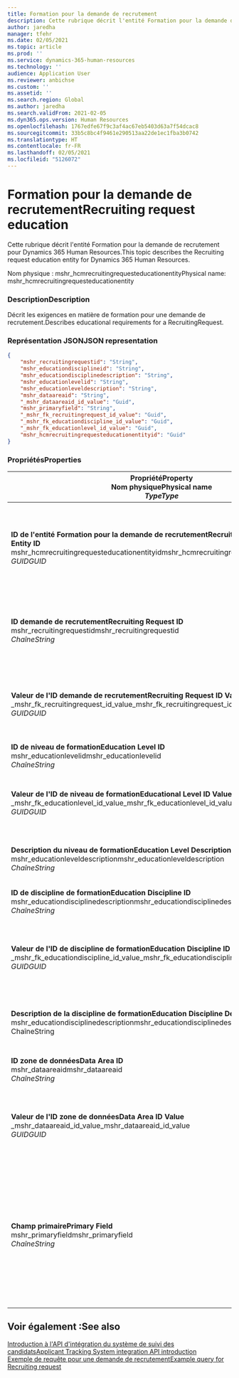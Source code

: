 ```yaml
---
title: Formation pour la demande de recrutement
description: Cette rubrique décrit l'entité Formation pour la demande de recrutement pour Dynamics 365 Human Resources.
author: jaredha
manager: tfehr
ms.date: 02/05/2021
ms.topic: article
ms.prod: ''
ms.service: dynamics-365-human-resources
ms.technology: ''
audience: Application User
ms.reviewer: anbichse
ms.custom: ''
ms.assetid: ''
ms.search.region: Global
ms.author: jaredha
ms.search.validFrom: 2021-02-05
ms.dyn365.ops.version: Human Resources
ms.openlocfilehash: 1767edfe67f9c3af4ac67eb5403d63a7f54dcac8
ms.sourcegitcommit: 33b5c8bc4f9461e290513aa22de1ec1fba3b0742
ms.translationtype: HT
ms.contentlocale: fr-FR
ms.lasthandoff: 02/05/2021
ms.locfileid: "5126072"
---
```

# <a name="recruiting-request-education"></a><span data-ttu-id="3cc84-103">Formation pour la demande de recrutement</span><span class="sxs-lookup"><span data-stu-id="3cc84-103">Recruiting request education</span></span>

<span data-ttu-id="3cc84-104">Cette rubrique décrit l'entité Formation pour la demande de recrutement pour Dynamics 365 Human Resources.</span><span class="sxs-lookup"><span data-stu-id="3cc84-104">This topic describes the Recruiting request education entity for Dynamics 365 Human Resources.</span></span>

<span data-ttu-id="3cc84-105">Nom physique : mshr_hcmrecruitingrequesteducationentity</span><span class="sxs-lookup"><span data-stu-id="3cc84-105">Physical name: mshr_hcmrecruitingrequesteducationentity</span></span>

### <a name="description"></a><span data-ttu-id="3cc84-106">Description</span><span class="sxs-lookup"><span data-stu-id="3cc84-106">Description</span></span>

<span data-ttu-id="3cc84-107">Décrit les exigences en matière de formation pour une demande de recrutement.</span><span class="sxs-lookup"><span data-stu-id="3cc84-107">Describes educational requirements for a RecruitingRequest.</span></span>

### <a name="json-representation"></a><span data-ttu-id="3cc84-108">Représentation JSON</span><span class="sxs-lookup"><span data-stu-id="3cc84-108">JSON representation</span></span>

```json
{
    "mshr_recruitingrequestid": "String",
    "mshr_educationdisciplineid": "String",
    "mshr_educationdisciplinedescription": "String",
    "mshr_educationlevelid": "String",
    "mshr_educationleveldescription": "String",
    "mshr_dataareaid": "String",
    "_mshr_dataareaid_id_value": "Guid",
    "mshr_primaryfield": "String",
    "_mshr_fk_recruitingrequest_id_value": "Guid",
    "_mshr_fk_educationdiscipline_id_value": "Guid",
    "_mshr_fk_educationlevel_id_value": "Guid",
    "mshr_hcmrecruitingrequesteducationentityid": "Guid"
}
```

### <a name="properties"></a><span data-ttu-id="3cc84-109">Propriétés</span><span class="sxs-lookup"><span data-stu-id="3cc84-109">Properties</span></span>

| <span data-ttu-id="3cc84-110">Propriété</span><span class="sxs-lookup"><span data-stu-id="3cc84-110">Property</span></span><br><span data-ttu-id="3cc84-111">**Nom physique**</span><span class="sxs-lookup"><span data-stu-id="3cc84-111">**Physical name**</span></span><br><span data-ttu-id="3cc84-112">**_Type_**</span><span class="sxs-lookup"><span data-stu-id="3cc84-112">**_Type_**</span></span> | <span data-ttu-id="3cc84-113">Cas d’emploi</span><span class="sxs-lookup"><span data-stu-id="3cc84-113">Use</span></span> | <span data-ttu-id="3cc84-114">Description</span><span class="sxs-lookup"><span data-stu-id="3cc84-114">Description</span></span> |
| --- | --- | --- |
| <span data-ttu-id="3cc84-115">**ID de l'entité Formation pour la demande de recrutement**</span><span class="sxs-lookup"><span data-stu-id="3cc84-115">**Recruiting Request Education Entity ID**</span></span><br><span data-ttu-id="3cc84-116">mshr_hcmrecruitingrequesteducationentityid</span><span class="sxs-lookup"><span data-stu-id="3cc84-116">mshr_hcmrecruitingrequesteducationentityid</span></span><br><span data-ttu-id="3cc84-117">*GUID*</span><span class="sxs-lookup"><span data-stu-id="3cc84-117">*GUID*</span></span> | <span data-ttu-id="3cc84-118">Lecture seule</span><span class="sxs-lookup"><span data-stu-id="3cc84-118">Read-only</span></span><br><span data-ttu-id="3cc84-119">Requis</span><span class="sxs-lookup"><span data-stu-id="3cc84-119">Required</span></span> | <span data-ttu-id="3cc84-120">Identificateur unique généré par le système pour le dossier de formation pour la demande de recrutement.</span><span class="sxs-lookup"><span data-stu-id="3cc84-120">System-generated unique identifier for the Recruiting Request Education record.</span></span> |
| <span data-ttu-id="3cc84-121">**ID demande de recrutement**</span><span class="sxs-lookup"><span data-stu-id="3cc84-121">**Recruiting Request ID**</span></span><br><span data-ttu-id="3cc84-122">mshr_recruitingrequestid</span><span class="sxs-lookup"><span data-stu-id="3cc84-122">mshr_recruitingrequestid</span></span><br><span data-ttu-id="3cc84-123">*Chaîne*</span><span class="sxs-lookup"><span data-stu-id="3cc84-123">*String*</span></span> | <span data-ttu-id="3cc84-124">Écriture unique</span><span class="sxs-lookup"><span data-stu-id="3cc84-124">Write-once</span></span><br><span data-ttu-id="3cc84-125">Requis</span><span class="sxs-lookup"><span data-stu-id="3cc84-125">Required</span></span> | <span data-ttu-id="3cc84-126">Identificateur unique lisible par l'utilisateur de la demande de recrutement associée.</span><span class="sxs-lookup"><span data-stu-id="3cc84-126">The user-readable unique identifier of the related recruiting request.</span></span> |
| <span data-ttu-id="3cc84-127">**Valeur de l'ID demande de recrutement**</span><span class="sxs-lookup"><span data-stu-id="3cc84-127">**Recruiting Request ID Value**</span></span><br><span data-ttu-id="3cc84-128">_mshr_fk_recruitingrequest_id_value</span><span class="sxs-lookup"><span data-stu-id="3cc84-128">_mshr_fk_recruitingrequest_id_value</span></span><br><span data-ttu-id="3cc84-129">*GUID*</span><span class="sxs-lookup"><span data-stu-id="3cc84-129">*GUID*</span></span> | <span data-ttu-id="3cc84-130">Lecture seule</span><span class="sxs-lookup"><span data-stu-id="3cc84-130">Read-only</span></span><br><span data-ttu-id="3cc84-131">Requis</span><span class="sxs-lookup"><span data-stu-id="3cc84-131">Required</span></span><br><span data-ttu-id="3cc84-132">Clé étrangère : mshr_hcmrecruitingrequestentityid de l'entité mshr_hcmrecruitingrequestentity</span><span class="sxs-lookup"><span data-stu-id="3cc84-132">Foreign key: mshr_hcmrecruitingrequestentityid of mshr_hcmrecruitingrequestentity</span></span> | <span data-ttu-id="3cc84-133">Identificateur unique généré par le système de la demande de recrutement associée.</span><span class="sxs-lookup"><span data-stu-id="3cc84-133">System-generated unique identifier of the related recruiting request.</span></span> |
| <span data-ttu-id="3cc84-134">**ID de niveau de formation**</span><span class="sxs-lookup"><span data-stu-id="3cc84-134">**Education Level ID**</span></span><br><span data-ttu-id="3cc84-135">mshr_educationlevelid</span><span class="sxs-lookup"><span data-stu-id="3cc84-135">mshr_educationlevelid</span></span><br><span data-ttu-id="3cc84-136">*Chaîne*</span><span class="sxs-lookup"><span data-stu-id="3cc84-136">*String*</span></span> | <span data-ttu-id="3cc84-137">Écriture unique</span><span class="sxs-lookup"><span data-stu-id="3cc84-137">Write-once</span></span><br><span data-ttu-id="3cc84-138">Requis</span><span class="sxs-lookup"><span data-stu-id="3cc84-138">Required</span></span> | <span data-ttu-id="3cc84-139">Niveau de formation requis.</span><span class="sxs-lookup"><span data-stu-id="3cc84-139">The level of education required.</span></span> |
| <span data-ttu-id="3cc84-140">**Valeur de l'ID de niveau de formation**</span><span class="sxs-lookup"><span data-stu-id="3cc84-140">**Educational Level ID Value**</span></span><br><span data-ttu-id="3cc84-141">_mshr_fk_educationlevel_id_value</span><span class="sxs-lookup"><span data-stu-id="3cc84-141">_mshr_fk_educationlevel_id_value</span></span><br><span data-ttu-id="3cc84-142">*GUID*</span><span class="sxs-lookup"><span data-stu-id="3cc84-142">*GUID*</span></span> | <span data-ttu-id="3cc84-143">Lecture seule</span><span class="sxs-lookup"><span data-stu-id="3cc84-143">Read-only</span></span><br><span data-ttu-id="3cc84-144">Requis</span><span class="sxs-lookup"><span data-stu-id="3cc84-144">Required</span></span><br><span data-ttu-id="3cc84-145">Clé étrangère : mshr_hcmeducationlevelentityid de l'entité mshr_hcmeducationlevelentity</span><span class="sxs-lookup"><span data-stu-id="3cc84-145">Foreign key: mshr_hcmeducationlevelentityid of mshr_hcmeducationlevelentity</span></span> | <span data-ttu-id="3cc84-146">Identifiant unique généré par le système du niveau de formation requis.</span><span class="sxs-lookup"><span data-stu-id="3cc84-146">System-generated unique identifier of the level of education required.</span></span> |
| <span data-ttu-id="3cc84-147">**Description du niveau de formation**</span><span class="sxs-lookup"><span data-stu-id="3cc84-147">**Education Level Description**</span></span><br><span data-ttu-id="3cc84-148">mshr_educationleveldescription</span><span class="sxs-lookup"><span data-stu-id="3cc84-148">mshr_educationleveldescription</span></span><br><span data-ttu-id="3cc84-149">*Chaîne*</span><span class="sxs-lookup"><span data-stu-id="3cc84-149">*String*</span></span> | <span data-ttu-id="3cc84-150">Lecture seule</span><span class="sxs-lookup"><span data-stu-id="3cc84-150">Read-only</span></span><br><span data-ttu-id="3cc84-151">Requis</span><span class="sxs-lookup"><span data-stu-id="3cc84-151">Required</span></span> | <span data-ttu-id="3cc84-152">Description du niveau requis pour la compétence.</span><span class="sxs-lookup"><span data-stu-id="3cc84-152">The description of the level required for the skill.</span></span> |
| <span data-ttu-id="3cc84-153">**ID de discipline de formation**</span><span class="sxs-lookup"><span data-stu-id="3cc84-153">**Education Discipline ID**</span></span><br><span data-ttu-id="3cc84-154">mshr_educationdisciplinedescription</span><span class="sxs-lookup"><span data-stu-id="3cc84-154">mshr_educationdisciplinedescription</span></span><br><span data-ttu-id="3cc84-155">*Chaîne*</span><span class="sxs-lookup"><span data-stu-id="3cc84-155">*String*</span></span> | <span data-ttu-id="3cc84-156">Écriture unique</span><span class="sxs-lookup"><span data-stu-id="3cc84-156">Write-once</span></span><br><span data-ttu-id="3cc84-157">Requis</span><span class="sxs-lookup"><span data-stu-id="3cc84-157">Required</span></span> | <span data-ttu-id="3cc84-158">Domaine de la discipline de formation.</span><span class="sxs-lookup"><span data-stu-id="3cc84-158">The area of educational discipline.</span></span> |
| <span data-ttu-id="3cc84-159">**Valeur de l'ID de discipline de formation**</span><span class="sxs-lookup"><span data-stu-id="3cc84-159">**Education Discipline ID Value**</span></span><br><span data-ttu-id="3cc84-160">_mshr_fk_educationdiscipline_id_value</span><span class="sxs-lookup"><span data-stu-id="3cc84-160">_mshr_fk_educationdiscipline_id_value</span></span><br><span data-ttu-id="3cc84-161">*GUID*</span><span class="sxs-lookup"><span data-stu-id="3cc84-161">*GUID*</span></span> | <span data-ttu-id="3cc84-162">Lecture seule</span><span class="sxs-lookup"><span data-stu-id="3cc84-162">Read-only</span></span><br><span data-ttu-id="3cc84-163">Requis</span><span class="sxs-lookup"><span data-stu-id="3cc84-163">Required</span></span><br><span data-ttu-id="3cc84-164">Clé étrangère : mshr_hcmeducationdisciplineentityid de l'entité mshr_hcmeducationdisciplineentity</span><span class="sxs-lookup"><span data-stu-id="3cc84-164">Foreign key: mshr_hcmeducationdisciplineentityid of mshr_hcmeducationdisciplineentity</span></span> | <span data-ttu-id="3cc84-165">Identifiant unique généré par le système du domaine de la discipline de formation.</span><span class="sxs-lookup"><span data-stu-id="3cc84-165">System-generated unique identifier of the area of educational discipline.</span></span> |
| <span data-ttu-id="3cc84-166">**Description de la discipline de formation**</span><span class="sxs-lookup"><span data-stu-id="3cc84-166">**Education Discipline Description**</span></span><br><span data-ttu-id="3cc84-167">mshr_educationdisciplinedescription</span><span class="sxs-lookup"><span data-stu-id="3cc84-167">mshr_educationdisciplinedescription</span></span><br><span data-ttu-id="3cc84-168">Chaîne</span><span class="sxs-lookup"><span data-stu-id="3cc84-168">String</span></span> | <span data-ttu-id="3cc84-169">Lecture seule</span><span class="sxs-lookup"><span data-stu-id="3cc84-169">Read-only</span></span><br><span data-ttu-id="3cc84-170">Requis</span><span class="sxs-lookup"><span data-stu-id="3cc84-170">Required</span></span> | <span data-ttu-id="3cc84-171">Description du domaine de la discipline de formation.</span><span class="sxs-lookup"><span data-stu-id="3cc84-171">The description of the area of educational discipline.</span></span> |
| <span data-ttu-id="3cc84-172">**ID zone de données**</span><span class="sxs-lookup"><span data-stu-id="3cc84-172">**Data Area ID**</span></span><br><span data-ttu-id="3cc84-173">mshr_dataareaid</span><span class="sxs-lookup"><span data-stu-id="3cc84-173">mshr_dataareaid</span></span><br><span data-ttu-id="3cc84-174">*Chaîne*</span><span class="sxs-lookup"><span data-stu-id="3cc84-174">*String*</span></span> | <span data-ttu-id="3cc84-175">Lecture/écriture</span><span class="sxs-lookup"><span data-stu-id="3cc84-175">Read/write</span></span><br><span data-ttu-id="3cc84-176">Facultatif</span><span class="sxs-lookup"><span data-stu-id="3cc84-176">Optional</span></span> | <span data-ttu-id="3cc84-177">Spécifie l'entité juridique (société).</span><span class="sxs-lookup"><span data-stu-id="3cc84-177">Specifies the legal entity (company).</span></span>|
| <span data-ttu-id="3cc84-178">**Valeur de l'ID zone de données**</span><span class="sxs-lookup"><span data-stu-id="3cc84-178">**Data Area ID Value**</span></span><br><span data-ttu-id="3cc84-179">_mshr_dataareaid_id_value</span><span class="sxs-lookup"><span data-stu-id="3cc84-179">_mshr_dataareaid_id_value</span></span><br><span data-ttu-id="3cc84-180">*GUID*</span><span class="sxs-lookup"><span data-stu-id="3cc84-180">*GUID*</span></span> | <span data-ttu-id="3cc84-181">Lecture seule</span><span class="sxs-lookup"><span data-stu-id="3cc84-181">Read-only</span></span><br><span data-ttu-id="3cc84-182">Facultatif</span><span class="sxs-lookup"><span data-stu-id="3cc84-182">Optional</span></span><br><span data-ttu-id="3cc84-183">Clé étrangère : cdm_companyid de l'entité cdm_company entity</span><span class="sxs-lookup"><span data-stu-id="3cc84-183">Foreign key: cdm_companyid of cdm_company entity</span></span> | <span data-ttu-id="3cc84-184">Valeur GUID générée par le système identifiant l'entité juridique (société).</span><span class="sxs-lookup"><span data-stu-id="3cc84-184">System-generated GUID value identifying the legal entity (company).</span></span> |
| <span data-ttu-id="3cc84-185">**Champ primaire**</span><span class="sxs-lookup"><span data-stu-id="3cc84-185">**Primary Field**</span></span><br><span data-ttu-id="3cc84-186">mshr_primaryfield</span><span class="sxs-lookup"><span data-stu-id="3cc84-186">mshr_primaryfield</span></span><br><span data-ttu-id="3cc84-187">*Chaîne*</span><span class="sxs-lookup"><span data-stu-id="3cc84-187">*String*</span></span> | <span data-ttu-id="3cc84-188">Lecture seule</span><span class="sxs-lookup"><span data-stu-id="3cc84-188">Read-only</span></span><br><span data-ttu-id="3cc84-189">Requis</span><span class="sxs-lookup"><span data-stu-id="3cc84-189">Required</span></span> | <span data-ttu-id="3cc84-190">Concaténation de la valeur de la demande de recrutement, de l'ID de niveau de formation et de l'ID de discipline de formation comme une autre méthode pour identifier le dossier de manière unique.</span><span class="sxs-lookup"><span data-stu-id="3cc84-190">Concatenation of Recruiting Request value, Education Level ID, and Education Discipline ID as another method to uniquely identify the record.</span></span> |

## <a name="see-also"></a><span data-ttu-id="3cc84-191">Voir également :</span><span class="sxs-lookup"><span data-stu-id="3cc84-191">See also</span></span>

[<span data-ttu-id="3cc84-192">Introduction à l'API d'intégration du système de suivi des candidats</span><span class="sxs-lookup"><span data-stu-id="3cc84-192">Applicant Tracking System integration API introduction</span></span>](hr-admin-integration-ats-api-introduction.md)<br>
[<span data-ttu-id="3cc84-193">Exemple de requête pour une demande de recrutement</span><span class="sxs-lookup"><span data-stu-id="3cc84-193">Example query for Recruiting request</span></span>](hr-admin-integration-ats-api-recruiting-request-example-query.md)

